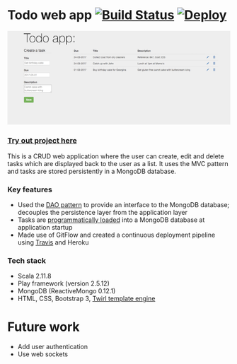 Todo web app [![Build Status](https://travis-ci.org/muhsinali/todo-app.svg?branch=master)](https://travis-ci.org/muhsinali/todo-app) [![Deploy](https://www.herokucdn.com/deploy/button.svg)](https://heroku.com/deploy)
=================================
![alt tag](public/images/todo.png)

### [Try out project here](http://todo.muhsinali.xyz)

This is a CRUD web application where the user can create, edit and delete tasks which are displayed back to the user as a list. It uses the MVC pattern and tasks are stored persistently in a MongoDB database.


### Key features
- Used the [DAO pattern](https://github.com/muhsinali/todo-app/blob/master/app/dao/TaskDAO.scala) to provide an interface to the MongoDB database; decouples the persistence layer from the application layer
- Tasks are [programmatically loaded](https://github.com/muhsinali/todo-app/blob/92661a9208c5f3490227725225e7c8ccf345288a/app/services/ApplicationInterceptor.scala#L29-L40) into a MongoDB database at application startup
- Made use of GitFlow and created a continuous deployment pipeline using [Travis](https://travis-ci.org/muhsinali/todo-app) and Heroku


### Tech stack
- Scala 2.11.8
- Play framework (version 2.5.12)
- MongoDB (ReactiveMongo 0.12.1)
- HTML, CSS, Bootstrap 3, [Twirl template engine](https://www.playframework.com/documentation/2.5.x/ScalaTemplates)


Future work
=================================
- Add user authentication
- Use web sockets
